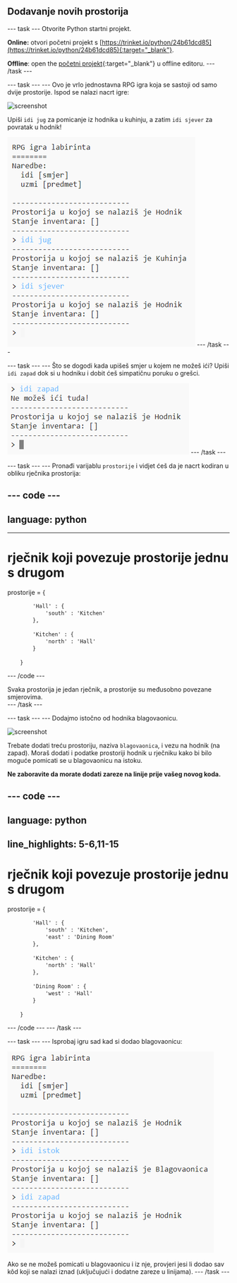 ## Dodavanje novih prostorija

--- task --- Otvorite Python startni projekt.

**Online:** otvori početni projekt s [https://trinket.io/python/24b61dcd85](https://trinket.io/python/24b61dcd85){:target="_blank"}.

**Offline**: open the [početni projekt](http://rpf.io/p/hr-HR/rpg-go){:target="_blank"} u offline editoru. --- /task ---

--- task --- --- Ovo je vrlo jednostavna RPG igra koja se sastoji od samo dvije prostorije. Ispod se nalazi nacrt igre:

![screenshot](images/rpg-map1.png)

Upiši `idi jug` za pomicanje iz hodnika u kuhinju, a zatim `idi sjever` za povratak u hodnik!

![screenshot](images/rpg-controls.png) --- /task ---

--- task --- --- Što se dogodi kada upišeš smjer u kojem ne možeš ići? Upiši `idi zapad` dok si u hodniku i dobit ćeš simpatičnu poruku o grešci.

![screenshot](images/rpg-error.png) --- /task ---

--- task --- --- Pronađi varijablu `prostorije` i vidjet ćeš da je nacrt kodiran u obliku rječnika prostorija:

--- code ---
---
## language: python
---
# rječnik koji povezuje prostorije jednu s drugom

prostorije = {

            'Hall' : {
                'south' : 'Kitchen'
            },
    
            'Kitchen' : {
                'north' : 'Hall'
            }
    
        }
    

--- /code ---

Svaka prostorija je jedan rječnik, a prostorije su međusobno povezane smjerovima.  
--- /task ---

--- task --- --- Dodajmo istočno od hodnika blagovaonicu.

![screenshot](images/rpg-dining.png)

Trebate dodati treću prostoriju, naziva `blagovaonica`, i vezu na hodnik (na zapad). Moraš dodati i podatke prostoriji hodnik u rječniku kako bi bilo moguće pomicati se u blagovaonicu na istoku.

**Ne zaboravite da morate dodati zareze na linije prije vašeg novog koda.**

--- code ---
---
language: python
---
## line_highlights: 5-6,11-15

# rječnik koji povezuje prostorije jednu s drugom

prostorije = {

            'Hall' : {
                'south' : 'Kitchen',
                'east' : 'Dining Room'
            },
    
            'Kitchen' : {
                'north' : 'Hall'
            },
    
            'Dining Room' : {
                'west' : 'Hall'
            }
    
        }
    

--- /code --- --- /task ---

--- task --- --- Isprobaj igru sad kad si dodao blagovaonicu:

![snimka zaslona](images/rpg-dining-test.png)

Ako se ne možeš pomicati u blagovaonicu i iz nje, provjeri jesi li dodao sav kôd koji se nalazi iznad (uključujući i dodatne zareze u linijama). --- /task ---